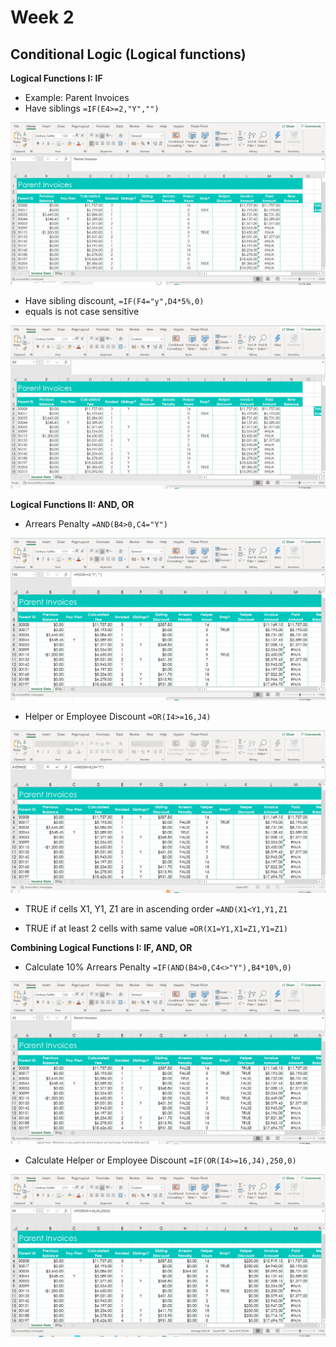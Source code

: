 # Week 2
## Conditional Logic (Logical functions)

**Logical Functions I: IF**
* Example: Parent Invoices
* Have siblings `=IF(E4>=2,"Y","")`

![](screenshot/have-siblings.gif)

* Have sibling discount, `=IF(F4="y",D4*5%,0)`
* equals is not case sensitive

![](screenshot/siblings-discount.gif)

**Logical Functions II: AND, OR**
* Arrears Penalty `=AND(B4>0,C4="Y")`

![](screenshot/arrears-penalty.gif)

* Helper or Employee Discount `=OR(I4>=16,J4)`

![](screenshot/helper-employee-discount.gif)

* TRUE if cells X1, Y1, Z1 are in ascending order `=AND(X1<Y1,Y1,Z1`

* TRUE if at least 2 cells with same value `=OR(X1=Y1,X1=Z1,Y1=Z1)`

**Combining Logical Functions I: IF, AND, OR**
* Calculate 10% Arrears Penalty `=IF(AND(B4>0,C4<>"Y"),B4*10%,0)`

![](screenshot/calculate-arrears-penalty.gif)

* Calculate Helper or Employee Discount `=IF(OR(I4>=16,J4),250,0)`

![](screenshot/calculate-helper-employee-discount.gif)

